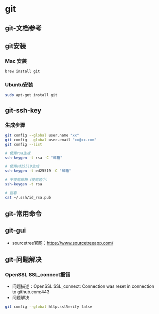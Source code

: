 # git

## git-文档参考

## git安装

### Mac 安装
```bash
brew install git
```
### Ubuntu安装
```bash
sudo apt-get install git
```

## git-ssh-key

### 生成步骤
```bash
git config --global user.name "xx"
git config --global user.email "xx@xx.com"
git config --list

# 使用rsa生成
ssh-keygen -t rsa -C "邮箱"

# 使用ed25519生成
ssh-keygen -t ed25519 -C "邮箱"

# 不使用邮箱（使用这个）
ssh-keygen -t rsa

# 查看
cat ~/.ssh/id_rsa.pub
```

## git-常用命令

## git-gui

- sourcetree官网：https://www.sourcetreeapp.com/

## git-问题解决

### OpenSSL SSL_connect报错

- 问题描述：OpenSSL SSL_connect: Connection was reset in connection to github.com:443
- 问题解决

```bash
git config --global http.sslVerify false
```